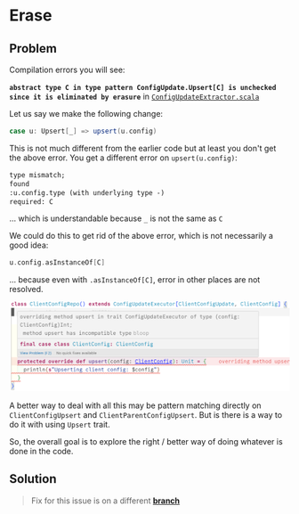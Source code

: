 # Erase

## Problem

Compilation errors you will see:

**`abstract type C in type pattern ConfigUpdate.Upsert[C] is unchecked since it is eliminated by erasure`** in [`ConfigUpdateExtractor.scala`](src/main/scala/ConfigUpdateExtractor.scala)

Let us say we make the following change:

```scala
case u: Upsert[_] => upsert(u.config)
```

This is not much different from the earlier code but at least you don't get the above error. You get a different error on `upsert(u.config)`:

```text
type mismatch;
found
:u.config.type (with underlying type -)
required: C
```

... which is understandable because `_` is not the same as `C`

We could do this to get rid of the above error, which is not necessarily a good idea:

```scala
u.config.asInstanceOf[C]
```

... because even with `.asInstanceOf[C]`, error in other places are not resolved.

![alt text](incompatible_type.png)

A better way to deal with all this may be pattern matching directly on `ClientConfigUpsert` and `ClientParentConfigUpsert`. But is there is a way to do it with using `Upsert` trait.

So, the overall goal is to explore the right / better way of doing whatever is done in the code.

## Solution

> Fix for this issue is on a different [**branch**](https://github.com/assayire/erase/tree/fixed)
